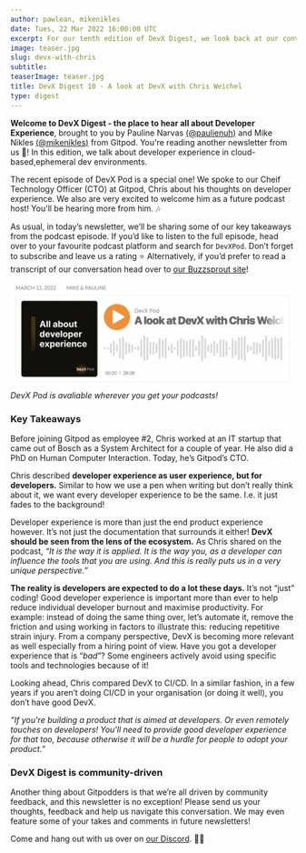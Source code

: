```yaml
---
author: pawlean, mikenikles
date: Tues, 22 Mar 2022 16:00:00 UTC
excerpt: For our tenth edition of DevX Digest, we look back at our conversation with Chris Weichel
image: teaser.jpg
slug: devx-with-chris
subtitle:
teaserImage: teaser.jpg
title: DevX Digest 10 - A look at DevX with Chris Weichel
type: digest
---
```


<script context="module">
  export const prerender = true;
</script>

**Welcome to DevX Digest - the place to hear all about Developer Experience**, brought to you by Pauline Narvas [(@paulienuh)](https://twitter.com/paulienuh) and Mike Nikles [(@mikenikles)](https://twitter.com/mikenikles) from Gitpod. You're reading another newsletter from us 🎉! In this edition, we talk about developer experience in cloud-based,ephemeral dev environments.

The recent episode of DevX Pod is a special one! We spoke to our Cheif Technology Officer (CTO) at Gitpod, Chris about his thoughts on developer experience. We also are very excited to welcome him as a future podcast host! You'll be hearing more from him. 🎶

As usual, in today’s newsletter, we’ll be sharing some of our key takeaways from the podcast episode. If you’d like to listen to the full episode, head over to your favourite podcast platform and search for `DevXPod`. Don’t forget to subscribe and leave us a rating ⭐️ Alternatively, if you’d prefer to read a transcript of our conversation head over to [our Buzzsprout site](https://devxpod.buzzsprout.com)!

![DevX Podcast Episode ](../../../static/images/blog/devx-with-chris/podcast.png)
_DevX Pod is avaliable wherever you get your podcasts!_

### Key Takeaways

Before joining Gitpod as employee #2, Chris worked at an IT startup that came out of Bosch as a System Architect for a couple of year. He also did a PhD on Human Computer Interaction. Today, he’s Gitpod’s CTO.

Chris described **developer experience as user experience, but for developers.** Similar to how we use a pen when writing but don’t really think about it, we want every developer experience to be the same. I.e. it just fades to the background!

Developer experience is more than just the end product experience however. It’s not just the documentation that surrounds it either! **DevX should be seen from the lens of the ecosystem.** As Chris shared on the podcast, _“It is the way it is applied. It is the way you, as a developer can influence the tools that you are using. And this is really puts us in a very unique perspective.”_

**The reality is developers are expected to do a lot these days.** It’s not “just” coding! Good developer experience is important more than ever to help reduce individual developer burnout and maximise productivity. For example: instead of doing the same thing over, let’s automate it, remove the friction and using working in factors to illustrate this: reducing repetitive strain injury. From a company perspective, DevX is becoming more relevant as well especially from a hiring point of view. Have you got a developer experience that is “_bad_”? Some engineers actively avoid using specific tools and technologies because of it!

Looking ahead, Chris compared DevX to CI/CD. In a similar fashion, in a few years if you aren’t doing CI/CD in your organisation (or doing it well), you don’t have good DevX.

_“If you're building a product that is aimed at developers. Or even remotely touches on developers! You'll need to provide good developer experience for that too, because otherwise it will be a hurdle for people to adopt your product.”_

### DevX Digest is community-driven

Another thing about Gitpodders is that we’re all driven by community feedback, and this newsletter is no exception! Please send us your thoughts, feedback and help us navigate this conversation. We may even feature some of your takes and comments in future newsletters!

Come and hang out with us over on [our Discord](https://www.gitpod.io/chat). 👋🏼
